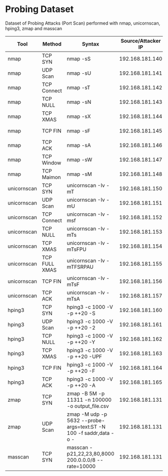 # Probing Dataset
Dataset of Probing Attacks (Port Scan) performed with nmap, unicornscan, hping3, zmap and masscan


|Tool	|	Method	|	Syntax	|	Source/Attacker IP	|	Destination IP	|	Target Environment	|	Target Port |
|---|---|---|---|---|---|---|
|nmap	|TCP SYN	|nmap -sS 	|192.168.181.140	|192.168.181.1	|Host VM (Windows)|N/A|	
|nmap	|UDP Scan	|nmap -sU 	|192.168.181.141	|192.168.181.1	|Host VM (Windows)|N/A|	
|nmap	|TCP Connect	|nmap -sT	|192.168.181.142	|192.168.181.1	|Host VM (Windows)|N/A|	
|nmap	|TCP NULL	|nmap -sN	|192.168.181.143	|192.168.181.1	|Host VM (Windows)|N/A|	
|nmap	|TCP XMAS	|nmap -sX	|192.168.181.144	|192.168.181.1	|Host VM (Windows)|N/A|	
|nmap	|TCP FIN	|nmap -sF	|192.168.181.145	|192.168.181.1	|Host VM (Windows)|N/A|	
|nmap	|TCP ACK	|nmap -sA	|192.168.181.146	|192.168.181.1	|Host VM (Windows)|N/A|	
|nmap	|TCP Window	|nmap -sW	|192.168.181.147	|192.168.181.1	|Host VM (Windows)|N/A|	
|nmap	|TCP Maimon	|nmap -sM	|192.168.181.148	|192.168.181.1	|Host VM (Windows)|N/A|	
|unicornscan	|TCP SYN	|unicornscan -Iv -mT	|192.168.181.150	|192.168.181.1	|Host VM (Windows)|N/A|	
|unicornscan	|UDP Scan	|unicornscan -Iv -mU	|192.168.181.151	|192.168.181.1	|Host VM (Windows)|N/A|	
|unicornscan	|TCP Connect	|unicornscan -Iv -msf	|192.168.181.152	|192.168.181.1	|Host VM (Windows)|N/A|	
|unicornscan	|TCP NULL	|unicornscan -Iv -mTs	|192.168.181.153	|192.168.181.1	|Host VM (Windows)|N/A|	
|unicornscan	|TCP XMAS	|unicornscan -Iv -mTsFPU	|192.168.181.154	|192.168.181.1	|Host VM (Windows)|N/A|	
|unicornscan	|TCP FULL XMAS	|unicornscan -Iv -mTFSRPAU	|192.168.181.155	|192.168.181.1	|Host VM (Windows)|N/A|	
|unicornscan	|TCP FIN	|unicornscan -Iv -mTsF	|192.168.181.156	|192.168.181.1	|Host VM (Windows)	|N/A|
|unicornscan	|TCP ACK	|unicornscan -Iv -mTsA	|192.168.181.157	|192.168.181.1	|Host VM (Windows)	|N/A|	
|hping3	|TCP SYN	|hping3 -c 1000 -V -p ++20 -S	|192.168.181.160	|192.168.181.1	|Host VM (Windows)	|> 20|
|hping3	|UDP Scan	|hping3 -c 1000 -V -p ++20 -2	|192.168.181.161	|192.168.181.1	|Host VM (Windows)	|> 20|
|hping3	|TCP NULL	|hping3 -c 1000 -V -p ++20 -Y	|192.168.181.162	|192.168.181.1	|Host VM (Windows)	|> 20|
|hping3	|TCP XMAS	|hping3 -c 1000 -V -p ++20 -UPF	|192.168.181.163	|192.168.181.1	|Host VM (Windows)	|> 20|
|hping3	|TCP FIN	|hping3 -c 1000 -V -p ++20 -F	|192.168.181.164	|192.168.181.1	|Host VM (Windows)	|> 20|
|hping3	|TCP ACK	|hping3 -c 1000 -V -p ++20 -A	|192.168.181.165	|192.168.181.1	|Host VM (Windows)	|> 20|
|zmap	|TCP SYN	|zmap -B 5M -p 11311 -n 100000 -o output_file.csv	|192.168.181.131	|Random	|Internet	|11311 (ROS)|
|zmap	|UDP Scan	|zmap -M udp -p 5632 --probe-args=text:ST -N 100 -f saddr,data -o -	|192.168.181.131	|Random	|Internet	|5632 (PCAnywhere)|
|masscan	|TCP SYN	|masscan -p21,22,23,80,8000 200.0.0.0/8 --rate=10000	|192.168.181.131	|200.0.0.0/8	|Internet	|21, 22, 23, 80, 8000|
